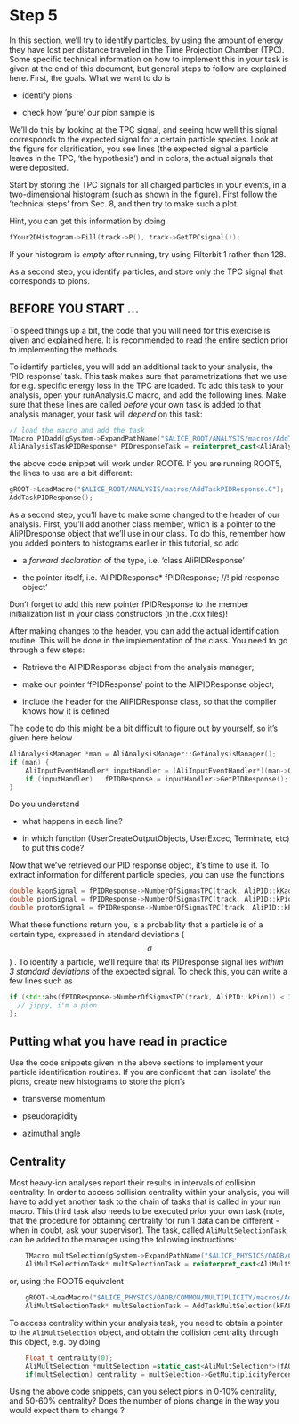 # Step 5

In this section, we’ll try to identify particles, by using the amount of energy they have lost per distance traveled in the Time Projection Chamber (TPC). Some specific technical information on how to implement this in your task is given at the end of this document, but general steps to follow are explained here. First, the goals. What we want to do is

*   identify pions

*   check how ’pure’ our pion sample is

We’ll do this by looking at the TPC signal, and seeing how well this signal corresponds to the expected signal for a certain particle species. Look at the figure for clarification, you see lines (the expected signal a particle leaves in the TPC, ‘the hypothesis’) and in colors, the actual signals that were deposited.

Start by storing the TPC signals for all charged particles in your events, in a two-dimensional histogram (such as shown in the figure). First follow the ’technical steps’ from Sec. 8, and then try to make such a plot.

Hint, you can get this information by doing

```cpp
fYour2DHistogram->Fill(track->P(), track->GetTPCsignal());
```

If your histogram is _empty_ after running, try using Filterbit 1 rather than 128.

As a second step, you identify particles, and store only the TPC signal that corresponds to pions. 


## BEFORE YOU START ...


To speed things up a bit, the code that you will need for this exercise is given and explained here. It is recommended to read the entire section prior to implementing the methods.  

To identify particles, you will add an additional task to your analysis, the ‘PID response’ task. This task makes sure that parametrizations that we use for e.g. specific energy loss in the TPC are loaded. To add this task to your analysis, open your runAnalysis.C macro, and add the following lines. Make sure that these lines are called _before_ your own task is added to that analysis manager, your task will _depend_ on this task:

```cpp
// load the macro and add the task
TMacro PIDadd(gSystem->ExpandPathName("$ALICE_ROOT/ANALYSIS/macros/AddTaskPIDResponse.C"));
AliAnalysisTaskPIDResponse* PIDresponseTask = reinterpret_cast<AliAnalysisTaskPIDResponse*>(PIDadd.Exec());
```

the above code snippet will work under ROOT6. If you are running ROOT5, the lines to use are a bit different:

```cpp
gROOT->LoadMacro("$ALICE_ROOT/ANALYSIS/macros/AddTaskPIDResponse.C");
AddTaskPIDResponse();
```

As a second step, you’ll have to make some changed to the header of our analysis. First, you’ll add another class member, which is a pointer to the AliPIDresponse object that we’ll use in our class. To do this, remember how you added pointers to histograms earlier in this tutorial, so add

*   a _forward declaration_ of the type, i.e. ‘class AliPIDResponse’

*   the pointer itself, i.e. ‘AliPIDResponse* fPIDResponse; //! pid response object’

Don’t forget to add this new pointer fPIDResponse to the member initialization list in your class constructors (in the .cxx files)!

After making changes to the header, you can add the actual identification routine. This will be done in the implementation of the class. You need to go through a few steps:

*   Retrieve the AliPIDResponse object from the analysis manager;

*   make our pointer ‘fPIDResponse’ point to the AliPIDResponse object;

*   include the header for the AliPIDResponse class, so that the compiler knows how it is defined

The code to do this might be a bit difficult to figure out by yourself, so it’s given here below

```cpp
AliAnalysisManager *man = AliAnalysisManager::GetAnalysisManager();
if (man) {
    AliInputEventHandler* inputHandler = (AliInputEventHandler*)(man->GetInputEventHandler());
    if (inputHandler)   fPIDResponse = inputHandler->GetPIDResponse();
}
```

Do you understand

*   what happens in each line?

*   in which function (UserCreateOutputObjects, UserExcec, Terminate, etc) to put this code?

Now that we’ve retrieved our PID response object, it’s time to use it. To extract information for different particle species, you can use the functions

```cpp
double kaonSignal = fPIDResponse->NumberOfSigmasTPC(track, AliPID::kKaon);
double pionSignal = fPIDResponse->NumberOfSigmasTPC(track, AliPID::kPion);
double protonSignal = fPIDResponse->NumberOfSigmasTPC(track, AliPID::kProton);
```

What these functions return you, is a probability that a particle is of a certain type, expressed in standard deviations ($$\sigma$$) . To identify a particle, we’ll require that its PIDresponse signal lies _withim 3 standard deviations_ of the expected signal. To check this, you can write a few lines such as

```cpp
if (std::abs(fPIDResponse->NumberOfSigmasTPC(track, AliPID::kPion)) < 3 ) {
  // jippy, i'm a pion
};
```



## Putting what you have read in practice

Use the code snippets given in the above sections to implement your particle identification routines. If you are confident that can ’isolate’ the pions, create new histograms to store the pion’s

* transverse momentum

* pseudorapidity

* azimuthal angle

## Centrality

Most heavy-ion analyses report their results in intervals of collision centrality. In order to access collision centrality within your analysis, you will have to add yet another task to the chain of tasks that is called in your run macro. This third task also needs to be executed *prior* your own task (note, that the procedure for obtaining centrality for run 1 data can be different - when in doubt, ask your supervisor). The task, called `AliMultSelectionTask`, can be added to the manager using the following instructions:

```cpp
    TMacro multSelection(gSystem->ExpandPathName("$ALICE_PHYSICS/OADB/COMMON/MULTIPLICITY/macros/AddTaskMultSelection.C"));
    AliMultSelectionTask* multSelectionTask = reinterpret_cast<AliMultSelectionTask*>(multSelection.Exec());
```

or, using the ROOT5 equivalent

```cpp
    gROOT->LoadMacro("$ALICE_PHYSICS/OADB/COMMON/MULTIPLICITY/macros/AddTaskMultSelection.C");
    AliMultSelectionTask* multSelectionTask = AddTaskMultSelection(kFALSE);
```
To access centrality within your analysis task, you need to obtain a pointer to the `AliMultSelection` object, and obtain the collision centrality through this object, e.g. by doing

```cpp
    Float_t centrality(0);
    AliMultSelection *multSelection =static_cast<AliMultSelection*>(fAOD->FindListObject("MultSelection"));
    if(multSelection) centrality = multSelection->GetMultiplicityPercentile("V0M");
```

Using the above code snippets, can you select pions in 0-10% centrality, and 50-60% centrality? Does the number of pions change in the way you would expect them to change ?


